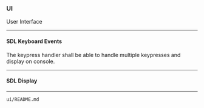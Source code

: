 ###     UI

User Interface

---

####    SDL Keyboard Events

The keypress handler shall be able to handle multiple keypresses and display on console.

---

####    SDL Display

---

`ui/README.md`